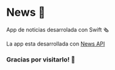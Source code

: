 # News 📰

App de noticias desarrolada con Swift 🗞
<br/>

La app esta desarrollada con [News API](https://newsapi.org/)


### Gracias por visitarlo! 🙌

